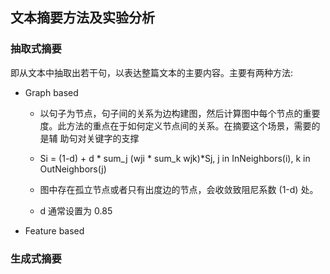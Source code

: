 ## 文本摘要方法及实验分析

### 抽取式摘要

即从文本中抽取出若干句，以表达整篇文本的主要内容。主要有两种方法:

- Graph based

    - 以句子为节点，句子间的关系为边构建图，然后计算图中每个节点的重要度。此方法的重点在于如何定义节点间的关系。在摘要这个场景，需要的是辅
    助句对关键字的支撑

    - Si = (1-d) + d * sum_j (wji * sum_k wjk)*Sj, j in InNeighbors(i), k in OutNeighbors(j)

    - 图中存在孤立节点或者只有出度边的节点，会收敛致阻尼系数 (1-d) 处。

    - d 通常设置为 0.85

- Feature based


### 生成式摘要


